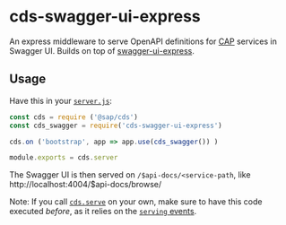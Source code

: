 # cds-swagger-ui-express

An express middleware to serve OpenAPI definitions for [CAP](https://cap.cloud.sap) services in Swagger UI.
Builds on top of [swagger-ui-express](https://www.npmjs.com/package/swagger-ui-express).

## Usage

Have this in your [`server.js`](https://cap.cloud.sap/docs/node.js/cds-server#custom-server-js):

```js
const cds = require ('@sap/cds')
const cds_swagger = require('cds-swagger-ui-express')

cds.on ('bootstrap', app => app.use(cds_swagger()) )

module.exports = cds.server
```

The Swagger UI is then served on `/$api-docs/<service-path`, like http://localhost:4004/$api-docs/browse/

Note: If you call [`cds.serve`](https://cap.cloud.sap/docs/node.js/cds-serve#cds-serve) on your own, make sure to have this code executed _before_, as it relies on the [`serving` events](https://cap.cloud.sap/docs/node.js/cds-server#cdson--serving-service).

